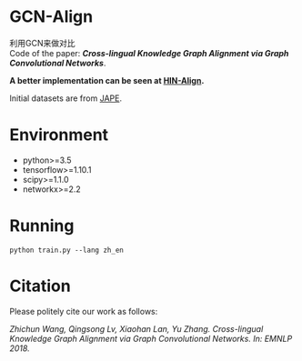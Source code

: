 # GCN-Align
利用GCN来做对比  
Code of the paper: ***Cross-lingual Knowledge Graph Alignment via Graph Convolutional Networks***.

**A better implementation can be seen at [HIN-Align](https://github.com/1049451037/HIN-Align).**

Initial datasets are from [JAPE](https://github.com/nju-websoft/JAPE).

# Environment

* python>=3.5
* tensorflow>=1.10.1
* scipy>=1.1.0
* networkx>=2.2

# Running

```
python train.py --lang zh_en
```

# Citation

Please politely cite our work as follows:

*Zhichun Wang, Qingsong Lv, Xiaohan Lan, Yu Zhang. Cross-lingual Knowledge Graph Alignment via Graph Convolutional Networks. In: EMNLP 2018.*
